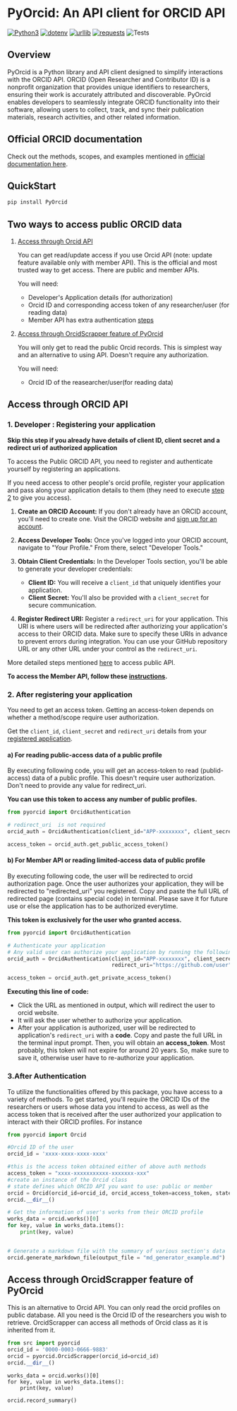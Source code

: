 # PyOrcid: An API client for ORCID API

[![Python3](https://img.shields.io/badge/Python3-%233776AB.svg?style=flat-square&logo=python&logoColor=white)](https://www.python.org/)
[![dotenv](https://img.shields.io/badge/dotenv-%230a9e0a.svg?style=flat-square)](https://pypi.org/project/python-dotenv/)
[![urllib](https://img.shields.io/badge/urllib-%233776AB.svg?style=flat-square&logo=python&logoColor=white)](https://docs.python.org/3/library/urllib.html)
[![requests](https://img.shields.io/badge/requests-%233776AB.svg?style=flat-square&logo=python&logoColor=white)](https://docs.python-requests.org/en/master/)
![Tests](https://github.com/sri0606/PyOrcid/actions/workflows/tests.yml/badge.svg)


## Overview

PyOrcid is a Python library and API client designed to simplify interactions with the ORCID API. ORCID (Open Researcher and Contributor ID) is a nonprofit organization that provides unique identifiers to researchers, ensuring their work is accurately attributed and discoverable. PyOrcid enables developers to seamlessly integrate ORCID functionality into their software, allowing users to collect, track, and sync their publication materials, research activities, and other related information.

## Official ORCID documentation

Check out the methods, scopes, and examples mentioned in [official documentation here](https://info.orcid.org/documentation/).

## QuickStart
```python
pip install PyOrcid
```
## Two ways to access public ORCID data
1. [Access through Orcid API](#access-through-orcid-api)

   You can get read/update access if you use Orcid API (note: update feature available only with member API). This is the official and most trusted way to get access. There are public and member APIs.
   
   You will need:
     - Developer's Application details (for authorization)
     - Orcid ID and corresponding access token of any researcher/user (for reading data)
     - Member API has extra authentication [steps](https://info.orcid.org/documentation/integration-guide/registering-a-member-api-client/)

2. [Access through OrcidScrapper feature of PyOrcid](#access-through-orcidscrapper-feature-of-pyorcid)

   You will only get to read the public Orcid records. This is simplest way and an alternative to using API. Doesn't require any authorization.
   
   You will need:
     - Orcid ID of the reasearcher/user(for reading data)

## Access through ORCID API
### 1. Developer : Registering your application
**Skip this step if you already have details of client ID, client secret and a redirect uri of authorized application**

To access the Public ORCID API, you need to register and authenticate yourself by registering an applications. 

If you need access to other people's orcid profile, register your application and pass along your application details to them (they need to execute [step 2](#2.after-registering-your-application) to give you access).

1. **Create an ORCID Account:** If you don't already have an ORCID account, you'll need to create one. Visit the ORCID website and [sign up for an account](https://orcid.org/register).

2. **Access Developer Tools:** Once you've logged into your ORCID account, navigate to "Your Profile." From there, select "Developer Tools."

3. **Obtain Client Credentials:** In the Developer Tools section, you'll be able to generate your developer credentials:
   - **Client ID:** You will receive a `client_id` that uniquely identifies your application.
   - **Client Secret:** You'll also be provided with a `client_secret` for secure communication.

4. **Register Redirect URI:** Register a `redirect_uri` for your application. This URI is where users will be redirected after authorizing your application's access to their ORCID data. Make sure to specify these URIs in advance to prevent errors during integration. You can use your GitHub repository URL or any other URL under your control as the `redirect_uri`.

More detailed steps mentioned [here](https://info.orcid.org/ufaqs/how-do-i-register-a-public-api-client/) to access public API.

**To access the Member API, follow these [instructions](https://info.orcid.org/documentation/integration-guide/registering-a-member-api-client/).**

### 2. After registering your application

You need to get an access token. Getting an access-token depends on whether a method/scope require user authorization.

Get the `client_id`, `client_secret` and `redirect_uri` details from your [registered application](https://orcid.org/developer-tools).

#### a) For reading public-access data of a public profile 

By executing following code, you will get an access-token to read (publid-access) data of a public profile. This doesn't require user authorization. Don't need to provide any value for redirect_uri.

**You can use this token to access any number of public profiles.**
```python
from pyorcid import OrcidAuthentication

# redirect_uri  is not required
orcid_auth = OrcidAuthentication(client_id="APP-xxxxxxxx", client_secret="xx-xx-xxxx-xxx")

access_token = orcid_auth.get_public_access_token()
```

#### b) For Member API or reading limited-access data of public profile
By executing following code, the user will be redirected to orcid authorization page. Once the user authorizes your application, they will be redirected to "redirected_uri" you registered. Copy and paste the full URL of redirected page (contains special code) in terminal. Please save it for future use or else the application has to be authorized everytime.

**This token is exclusively for the user who granted access.**
```python
from pyorcid import OrcidAuthentication

# Authenticate your application 
# Any valid user can authorize your application by running the following command 
orcid_auth = OrcidAuthentication(client_id="APP-xxxxxxxx", client_secret="xx-xx-xxxx-xxx",      
                                 redirect_uri="https://github.com/user")

access_token = orcid_auth.get_private_access_token()
```

**Executing this line of code:**
- Click the URL as mentioned in output, which will redirect the user to orcid website.
- It will ask the user whether to authorize your application.
- After your application is authorized, user will be redirected to application's `redirect_uri` with a **code**. Copy and paste the full URL in the terminal input prompt. Then, you will obtain an **access_token**. Most probably, this token will not expire for around 20 years. So, make sure to save it, otherwise user have to re-authorize your application.

### 3.After Authentication

To utilize the functionalities offered by this package, you have access to a variety of methods. To get started, you'll require the ORCID IDs of the researchers or users whose data you intend to access, as well as the access token that is received after the user authorized your application to interact with their ORCID profiles. For instance

```python
from pyorcid import Orcid

#Orcid ID of the user
orcid_id = 'xxxx-xxxx-xxxx-xxxx'

#this is the access token obtained either of above auth methods
access_token = "xxxx-xxxxxxxxxxx-xxxxxxx-xxx" 
#create an instance of the Orcid class
# state defines which ORCID API you want to use: public or member
orcid = Orcid(orcid_id=orcid_id, orcid_access_token=access_token, state = "public")
orcid.__dir__()
```
```python
# Get the information of user's works from their ORCID profile
works_data = orcid.works()[0]
for key, value in works_data.items():
    print(key, value)
```
```python

# Generate a markdown file with the summary of various section's data
orcid.generate_markdown_file(output_file = "md_generator_example.md")
```

## Access through OrcidScrapper feature of PyOrcid
This is an alternative to Orcid API. You can only read the orcid profiles on public database. All you need is the Orcid ID of the researchers you wish to retrieve.
OrcidScrapper can access all methods of Orcid class as it is inherited from it.

```python
from src import pyorcid
orcid_id = '0000-0003-0666-9883'
orcid = pyorcid.OrcidScrapper(orcid_id=orcid_id)
orcid.__dir__()
```
```
works_data = orcid.works()[0]
for key, value in works_data.items():
    print(key, value)

orcid.record_summary()

```
